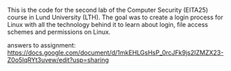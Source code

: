 This is the code for the second lab of the Computer Security (EITA25) course in Lund University (LTH). The goal was to create a login process for Linux with all the technology behind it to learn about login, file access schemes and permissions on Linux.

answers to assignment:
https://docs.google.com/document/d/1mkEHLGsHsP_0rcJFk9js2IZMZX23-Z0o5lqRYt3uvew/edit?usp=sharing
